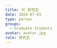 ```yaml
---
title: JC 研究生
date: 2024-07-03
type: person
groups:
  - Graduate Students
avatar: avatar.jpg
role: 研究生
---
```

